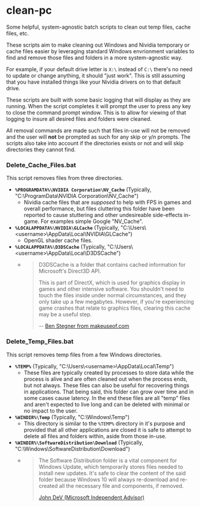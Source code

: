 # clean-pc
Some helpful, system-agnostic batch scripts to clean out temp files, cache files, etc. 

These scripts aim to make cleaning out Windows and Nividia temporary or cache files easier by leveraging standard Windows envrionment variables to find and remove those files and folders in a more system-agnostic way. 

For example, if your default drive letter is `X:\` instead of `C:\` there's no need to update or change anything, it should "just work". This is still assuming that you have installed things like your Nividia drivers on to that default drive. 

These scripts are built with some basic logging that will display as they are running. When the script completes it will prompt the user to press any key to close the command prompt window. This is to allow for viewing of that logging to insure all desired files and folders were cleaned. 

All removal commands are made such that files in-use will not be removed and the user will **not** be prompted as such for any skip or y/n prompts. The scripts also take into account if the directories exists or not and will skip directories they cannot find. 

### Delete_Cache_Files.bat
This script removes files from three directories. 

- **`%PROGRAMDATA%\NVIDIA Corporation\NV_Cache`** (Typically, "C:\ProgramData\NVIDIA Corporation\NV_Cache")
    - Nividia cache files that are _supposed_ to help with FPS in games and overall performance, but files cluttering this folder have been reported to cause stuttering and other undesireable side-effects in-game. For examples simple Google "NV_Cache". 
- **`%LOCALAPPDATA%\NVIDIA\GLCache`** (Typically, "C:\Users\\<username\>\AppData\Local\NVIDIA\GLCache")
    - OpenGL shader cache files. 
- **`%LOCALAPPDATA%\D3DSCache`** (Typically, "C:\Users\\<username\>\AppData\Local\D3DSCache") 
    - > D3DSCache is a folder that contains cached information for Microsoft's Direct3D API.
      > 
      > This is part of DirectX, which is used for graphics display in games and other intensive software. 
      > You shouldn't need to touch the files inside under normal circumstances, and they only take up a few megabytes. 
      > However, if you're experiencing game crashes that relate to graphics files, clearing this cache may be a useful step.
      >
      > -- [Ben Stegner from makeuseof.com](https://www.makeuseof.com/tag/default-windows-files-folders/)

### Delete_Temp_Files.bat
This script removes temp files from a few Windows directories. 

- **`%TEMP%`** (Typically, "C:\Users\\<username\>\AppData\Local\Temp")
	- These files are typically created by processes to store data while the process is alive and are often cleaned out when the process ends, but not always. These files can also be useful for recovering things in applications. That being said, this folder can grow over time and in some cases cause latency. In the end these files are all "temp" files and aren't expected to live long and can be deleted with minimal or no impact to the user. 
- **`%WINDIR%\Temp`** (Typically, "C:\Windows\Temp") 
    - This directory is similar to the `%TEMP%` directory in it's purpose and provided that all other applications are closed it is safe to attempt to delete all files and folders within, aside from those in-use. 
- **`%WINDIR%\SoftwareDistribution\Download`** (Typically, "C:\Windows\SoftwareDistribution\Download")
	- > The Software Distribution folder is a vital component for Windows Update, which temporarily stores files needed to install new updates. It's safe to clear the content of the said folder because Windows 10 will always re-download and re-created all the necessary file and components, if removed.
	  >
	  > [John DeV (Microsoft Independent Advisor)](https://answers.microsoft.com/en-us/windows/forum/windows_10-files/cwindowssoftwaredistributiondownload-deleting/7121844b-82bb-4a53-ad52-3a93fcfc9ffb)